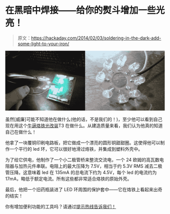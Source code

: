 # 在黑暗中焊接——给你的熨斗增加一些光亮！

> 原文：<https://hackaday.com/2014/02/03/soldering-in-the-dark-add-some-light-to-your-iron/>

![iron_01](img/d4e7398a5fd9af88104e63109c46d12d.png)

虽然[威廉]可能不知道他在做什么(他的话，不是我们的！)，至少他可以看到自己现在用这个[牛逼烙铁光改装](http://gizmology.net/iron.htm)T3 在做什么。从建造质量来看，我们认为他真的知道自己在做什么！

他拿了一块覆铜印刷电路板，把它做成一个漂亮的圆形铜甜甜圈。这使得他可以制作一个平行的 led 环，它可以很好地滑过烙铁，并集成到塑料外壳中。

为了给它供电，他制作了一个小二极管桥来整流交流电，一个 24 欧姆的高瓦数电阻器与加热元件串联。电阻上的最大压降为 7.5V，相当于约 5.3V RMS 减去二极管压降。这意味着 led 在 135mA 的总电流下约为 4.5V，每个 led 的电流约为 17mA，略低于额定电流。所有这些都非常适合烙铁的原始外壳。

最后，他把一个旧药瓶装进了 LED 环周围的保护套中——它在烙铁上看起来出奇的结实！

你有增加便利功能的工具吗？请通过[提示热线告诉我们！](http://hackaday.com/contact-hack-a-day/)